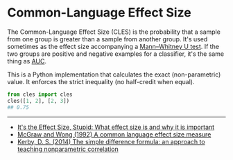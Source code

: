 # Common-Language Effect Size

The Common-Language Effect Size (CLES) is the probability that a sample from one group is greater than a sample from another group. It's used sometimes as the effect size accompanying a [Mann–Whitney U test](https://en.wikipedia.org/wiki/Mann%E2%80%93Whitney_U_test). If the two groups are positive and negative examples for a classifier, it's the same thing as [AUC](https://en.wikipedia.org/wiki/Receiver_operating_characteristic).

This is a Python implementation that calculates the exact (non-parametric) value. It enforces the strict inequality (no half-credit when equal).

```python
from cles import cles
cles([1, 2], [2, 3])
## 0.75
```

---

 * [It's the Effect Size, Stupid: What effect size is and why it is important](https://www.leeds.ac.uk/educol/documents/00002182.htm)
 * [McGraw and Wong (1992) A common language effect size measure](https://www.researchgate.net/publication/232493691_A_common_language_effect_size_measure)
 * [Kerby, D. S. (2014) The simple difference formula: an approach to teaching nonparametric correlation](http://journals.sagepub.com/doi/pdf/10.2466/11.IT.3.1)

